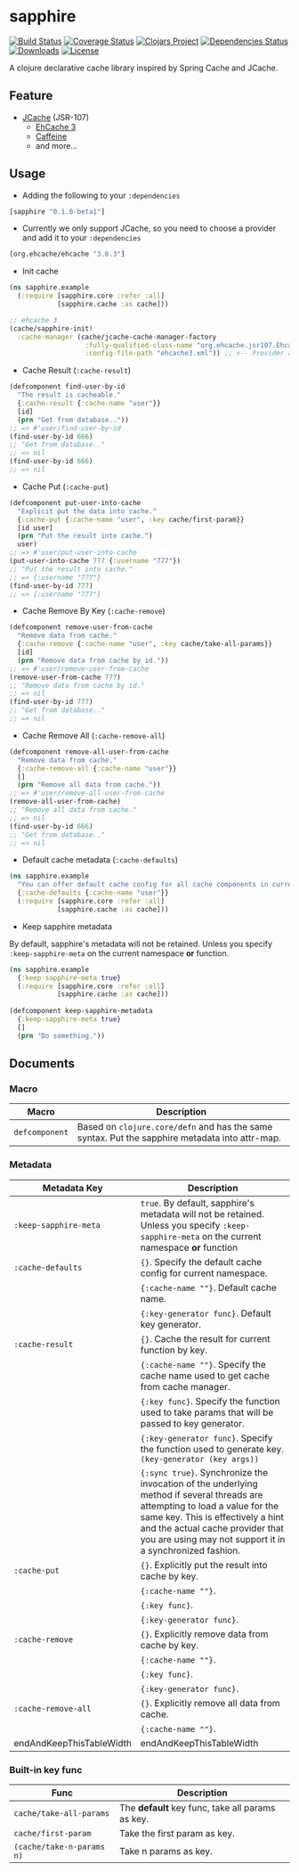 # sapphire

[![Build Status](https://travis-ci.org/illyasviel/sapphire.svg?branch=master)](https://travis-ci.org/illyasviel/sapphire)
[![Coverage Status](https://coveralls.io/repos/github/illyasviel/sapphire/badge.svg?branch=master)](https://coveralls.io/github/illyasviel/sapphire?branch=master)
[![Clojars Project](https://img.shields.io/clojars/v/sapphire.svg)](https://clojars.org/sapphire)
[![Dependencies Status](https://versions.deps.co/illyasviel/sapphire/status.svg)](https://versions.deps.co/illyasviel/sapphire)
[![Downloads](https://versions.deps.co/illyasviel/sapphire/downloads.svg)](https://versions.deps.co/illyasviel/sapphire)
[![License](http://img.shields.io/:license-apache-brightgreen.svg)](http://www.apache.org/licenses/LICENSE-2.0.html)

A clojure declarative cache library inspired by Spring Cache and JCache.

## Feature

- [JCache](https://jcp.org/en/jsr/detail?id=107) (JSR-107)
  - [EhCache 3](http://www.ehcache.org/)
  - [Caffeine](https://github.com/ben-manes/caffeine)
  - and more...

## Usage

-  Adding the following to your `:dependencies`

```clojure
[sapphire "0.1.0-beta1"]
```

- Currently we only support JCache, so you need to choose a provider
and add it to your `:dependencies`

```clojure
[org.ehcache/ehcache "3.6.3"]
```

- Init cache

```clojure
(ns sapphire.example
  (:require [sapphire.core :refer :all]
            [sapphire.cache :as cache]))

;; ehcache 3
(cache/sapphire-init!
  :cache-manager (cache/jcache-cache-manager-factory
                   :fully-qualified-class-name "org.ehcache.jsr107.EhcacheCachingProvider"
                   :config-file-path "ehcache3.xml")) ;; <-- Provider also need a configuration file.
```

- Cache Result (`:cache-result`)

```clojure
(defcomponent find-user-by-id
  "The result is cacheable."
  {:cache-result {:cache-name "user"}}
  [id]
  (prn "Get from database.."))
;; => #'user/find-user-by-id
(find-user-by-id 666)
;; "Get from database.."
;; => nil
(find-user-by-id 666)
;; => nil
```

- Cache Put (`:cache-put`)

```clojure
(defcomponent put-user-into-cache
  "Explicit put the data into cache."
  {:cache-put {:cache-name "user", :key cache/first-param}}
  [id user]
  (prn "Put the result into cache.")
  user)
;; => #'user/put-user-into-cache
(put-user-into-cache 777 {:username "777"})
;; "Put the result into cache."
;; => {:username "777"}
(find-user-by-id 777)
;; => {:username "777"}
```

- Cache Remove By Key (`:cache-remove`)

```clojure
(defcomponent remove-user-from-cache
  "Remove data from cache."
  {:cache-remove {:cache-name "user", :key cache/take-all-params}}
  [id]
  (prn "Remove data from cache by id."))
;; => #'user/remove-user-from-cache
(remove-user-from-cache 777)
;; "Remove data from cache by id."
;; => nil
(find-user-by-id 777)
;; "Get from database.."
;; => nil
```

- Cache Remove All  (`:cache-remove-all`)

```clojure
(defcomponent remove-all-user-from-cache
  "Remove data from cache."
  {:cache-remove-all {:cache-name "user"}}
  []
  (prn "Remove all data from cache."))
;; => #'user/remove-all-user-from-cache
(remove-all-user-from-cache)
;; "Remove all data from cache."
;; => nil
(find-user-by-id 666)
;; "Get from database.."
;; => nil
```

- Default cache metadata  (`:cache-defaults`)

```clojure
(ns sapphire.example
  "You can offer default cache config for all cache components in current namespace."
  {:cache-defaults {:cache-name "user"}}
  (:require [sapphire.core :refer :all]
            [sapphire.cache :as cache]))
```

- Keep sapphire metadata

By default, sapphire's metadata will not be retained.
Unless you specify `:keep-sapphire-meta` on the current namespace **or** function.

```clojure
(ns sapphire.example
  {:keep-sapphire-meta true}
  (:require [sapphire.core :refer :all]
            [sapphire.cache :as cache]))
            
(defcomponent keep-sapphire-metadata
  {:keep-sapphire-meta true}
  []
  (prn "Do something."))
```

## Documents

### Macro

Macro | Description
----- | -----------
`defcomponent` | Based on `clojure.core/defn` and has the same syntax. Put the sapphire metadata into attr-map.

### Metadata

Metadata Key | Description
--- | ---
<a name="keep-sapphire-meta"><a/>`:keep-sapphire-meta` | `true`. By default, sapphire's metadata will not be retained. Unless you specify `:keep-sapphire-meta` on the current namespace **or** function
<a name="cache-defaults"></a>`:cache-defaults` | `{}`. Specify the default cache config for current namespace.
<a name="cache-defaults-cache-name"></a> | `{:cache-name ""}`. Default cache name.
<a name="cache-defaults-key-generator"></a> | `{:key-generator func}`. Default key generator.
<a name="cache-result"></a>`:cache-result` | `{}`. Cache the result for current function by key.
<a name="cache-result-cache-name"></a> | `{:cache-name ""}`. Specify the cache name used to get cache from cache manager.
<a name="cache-result-key"></a> | `{:key func}`. Specify the function used to take params that will be passed to key generator.
<a name="cache-result-key-generator"></a> | `{:key-generator func}`. Specify the function used to generate key. `(key-generator (key args))`
<a name="cache-result-sync"></a> | `{:sync true}`. Synchronize the invocation of the underlying method if several threads are attempting to load a value for the same key. This is effectively a hint and the actual cache provider that you are using may not support it in a synchronized fashion.
<a name="cache-put"></a>`:cache-put` | `{}`. Explicitly put the result into cache by key.
<a name="cache-put-cache-name"></a> | `{:cache-name ""}`.
<a name="cache-put-key"></a> | `{:key func}`.
<a name="cache-put-key-generator"></a> | `{:key-generator func}`.
<a name="cache-remove"></a>`:cache-remove` | `{}`. Explicitly remove data from cache by key.
<a name="cache-remove-cache-name"></a> | `{:cache-name ""}`.
<a name="cache-remove-key"></a> | `{:key func}`.
<a name="cache-remove-key-generator"></a> | `{:key-generator func}`. 
<a name="cache-remove-all"></a>`:cache-remove-all` | `{}`. Explicitly remove all data from cache.
<a name="cache-remove-all-cache-name"></a> | `{:cache-name ""}`.
endAndKeepThisTableWidth | endAndKeepThisTableWidth

### Built-in key func

Func | Description
---- | -----------
`cache/take-all-params` | The **default** key func, take all params as key.
`cache/first-param` | Take the first param as key.
`(cache/take-n-params n)` | Take n params as key.


